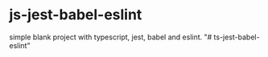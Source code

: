 # js-jest-babel-eslint
simple blank project with typescript, jest, babel and eslint. 
"# ts-jest-babel-eslint" 
